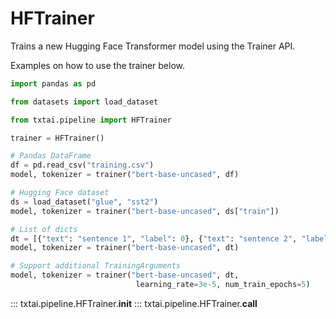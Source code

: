 # HFTrainer

Trains a new Hugging Face Transformer model using the Trainer API.

Examples on how to use the trainer below.

```python
import pandas as pd

from datasets import load_dataset

from txtai.pipeline import HFTrainer

trainer = HFTrainer()

# Pandas DataFrame
df = pd.read_csv("training.csv")
model, tokenizer = trainer("bert-base-uncased", df)

# Hugging Face dataset
ds = load_dataset("glue", "sst2")
model, tokenizer = trainer("bert-base-uncased", ds["train"])

# List of dicts
dt = [{"text": "sentence 1", "label": 0}, {"text": "sentence 2", "label": 1}]]
model, tokenizer = trainer("bert-base-uncased", dt)

# Support additional TrainingArguments
model, tokenizer = trainer("bert-base-uncased", dt, 
                            learning_rate=3e-5, num_train_epochs=5)
```

::: txtai.pipeline.HFTrainer.__init__
::: txtai.pipeline.HFTrainer.__call__

